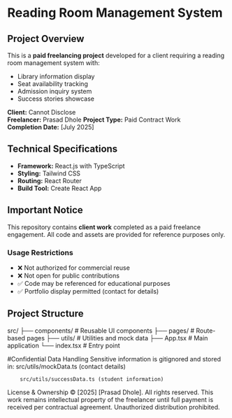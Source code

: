 # Reading Room Management System

## Project Overview
This is a **paid freelancing project** developed for a client requiring a reading room management system with:
- Library information display
- Seat availability tracking
- Admission inquiry system
- Success stories showcase

**Client:** Cannot Disclose   
**Freelancer:** Prasad Dhole 
**Project Type:** Paid Contract Work  
**Completion Date:** [July 2025]  

## Technical Specifications
- **Framework:** React.js with TypeScript
- **Styling:** Tailwind CSS
- **Routing:** React Router
- **Build Tool:** Create React App

## Important Notice
This repository contains **client work** completed as a paid freelance engagement. All code and assets are provided for reference purposes only.

### Usage Restrictions
- ❌ Not authorized for commercial reuse
- ❌ Not open for public contributions
- ✅ Code may be referenced for educational purposes
- ✅ Portfolio display permitted (contact for details)

## Project Structure
src/
├── components/ # Reusable UI components
├── pages/ # Route-based pages
├── utils/ # Utilities and mock data
├── App.tsx # Main application
└── index.tsx # Entry point

#Confidential Data Handling
Sensitive information is gitignored and stored in:
        src/utils/mockData.ts (contact details)

        src/utils/successData.ts (student information)

License & Ownership
© [2025] [Prasad Dhole]. All rights reserved.
This work remains intellectual property of the freelancer until full payment is received per contractual agreement. Unauthorized distribution prohibited.